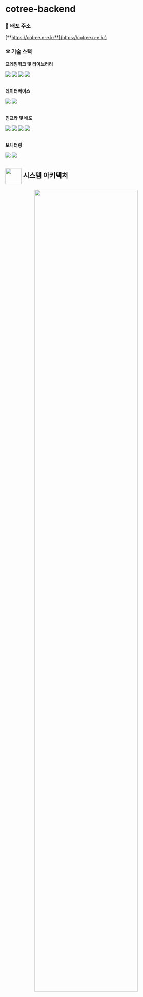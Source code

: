 # cotree-backend

### 🔗 배포 주소  
[**https://cotree.n-e.kr**](https://cotree.n-e.kr)

### ⚒️ 기술 스택

**프레임워크 및 라이브러리**
<div>
  <span><img src="https://img.shields.io/badge/Spring Boot-6DB33F?style=flat-square&logo=springboot&logoColor=white"/></span>
  <span><img src="https://img.shields.io/badge/Spring Security-6DB33F?style=flat-square&logo=springsecurity&logoColor=white"/></span>
  <span><img src="https://img.shields.io/badge/JWT-B041FF?style=flat-square&logo=jsonwebtokens&logoColor=white"/></span>
  <span><img src="https://img.shields.io/badge/MyBatis-B31B1B?style=flat-square&logo=mybatis&logoColor=white"/></span>
</div>

<br>

**데이터베이스**
<div>
  <span><img src="https://img.shields.io/badge/Oracle-F80000?style=flat-square&logo=oracle&logoColor=white"/></span>
  <span><img src="https://img.shields.io/badge/Redis-DC382D?style=flat-square&logo=redis&logoColor=white"/></span>
</div>

<br>

**인프라 및 배포**
<div>
  <span><img src="https://img.shields.io/badge/Docker-2496ED?style=flat-square&logo=docker&logoColor=white"/></span>
  <span><img src="https://img.shields.io/badge/GitHub Actions-2088FF?style=flat-square&logo=githubactions&logoColor=white"/></span>
  <span><img src="https://img.shields.io/badge/AWS EC2-FF9900?style=flat-square&logo=amazonec2&logoColor=white"/></span>
  <span><img src="https://img.shields.io/badge/Nginx-009639?style=flat-square&logo=nginx&logoColor=white"/></span>
</div>

<br>

**모니터링**
<div> <span><img src="https://img.shields.io/badge/Prometheus-E6522C?style=flat-square&logo=prometheus&logoColor=white"/></span> <span><img src="https://img.shields.io/badge/Grafana-F46800?style=flat-square&logo=grafana&logoColor=white"/></span> </div>




## <img align="center" width="50" src="https://github.com/user-attachments/assets/2e9357e9-30a3-4de4-9db6-b753a952ec55"> 시스템 아키텍처
<p align="center">
  <img width="80%" src="https://github.com/user-attachments/assets/95288d44-2500-4b8a-8ee7-ce4ff2cbfad9"> 
</p>
